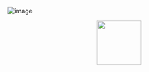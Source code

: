 ![image](https://{https://auto.ndtvimg.com/bike-images/colors/hero/xtreme-sports/hero-xtreme-sports-black-red.webp?v=4})

<div align="center">
    <img src="https://auto.ndtvimg.com/bike-images/colors/hero/xtreme-sports/hero-xtreme-sports-black-red.webp?v=4" width="100px"</img> 
</div>
